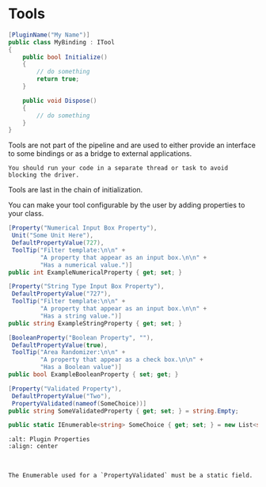 # Tools

```csharp
[PluginName("My Name")]
public class MyBinding : ITool
{
    public bool Initialize()
    {
        // do something
        return true;
    }

    public void Dispose()
    {
        // do something
    }
}
```

Tools are not part of the pipeline and are used to either provide an interface to some bindings or as a bridge to external applications.

```{warning}
You should run your code in a separate thread or task to avoid blocking the driver.
```

Tools are last in the chain of initialization.

You can make your tool configurable by the user by adding properties to your class.

```csharp
[Property("Numerical Input Box Property"),
 Unit("Some Unit Here"),
 DefaultPropertyValue(727),
 ToolTip("Filter template:\n\n" +
         "A property that appear as an input box.\n\n" +
         "Has a numerical value.")]
public int ExampleNumericalProperty { get; set; }

[Property("String Type Input Box Property"),
 DefaultPropertyValue("727"),
 ToolTip("Filter template:\n\n" +
         "A property that appear as an input box.\n\n" +
         "Has a string value.")]
public string ExampleStringProperty { get; set; }

[BooleanProperty("Boolean Property", ""),
 DefaultPropertyValue(true),
 ToolTip("Area Randomizer:\n\n" +
         "A property that appear as a check box.\n\n" +
         "Has a Boolean value")]
public bool ExampleBooleanProperty { set; get; }

[Property("Validated Property"),
 DefaultPropertyValue("Two"),
 PropertyValidated(nameof(SomeChoice))]
public string SomeValidatedProperty { get; set; } = string.Empty;

public static IEnumerable<string> SomeChoice { get; set; } = new List<string> { "One", "Two", "Three" };
```

```{image} img/plugin-properties.png
:alt: Plugin Properties
:align: center
```

<br>

```{note}
The Enumerable used for a `PropertyValidated` must be a static field.
```

<br>